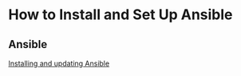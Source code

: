 # How to Install and Set Up Ansible

## Ansible

[Installing and updating Ansible](https://docs.ansible.com/ansible/latest/installation_guide/intro_installation.html#installing-and-upgrading-ansible)
